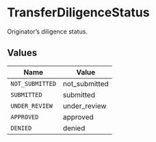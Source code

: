 # TransferDiligenceStatus

Originator’s diligence status.


## Values

| Name            | Value           |
| --------------- | --------------- |
| `NOT_SUBMITTED` | not_submitted   |
| `SUBMITTED`     | submitted       |
| `UNDER_REVIEW`  | under_review    |
| `APPROVED`      | approved        |
| `DENIED`        | denied          |